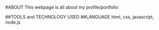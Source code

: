 #ABOUT
This webpage is all about my profile/portfolio

##TOOLS and TECHNOLOGY USED
##LANGUAGE
html, css, javascript, node.js

